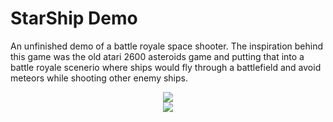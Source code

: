 # StarShip Demo
An unfinished demo of a battle royale space shooter. The inspiration behind this game was the old atari 2600 asteroids game and putting that into a battle royale scenerio where ships would fly through a battlefield and avoid meteors while shooting other enemy ships. 
<div align="center">
    <img src="https://i.imgur.com/OXId9yr.png"  </img> 
</div>
<div align="center">
    <img src="https://imgur.com/k2WO0Ly.gif"  </img> 
</div>


